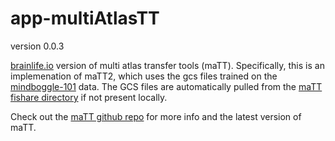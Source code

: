 # app-multiAtlasTT

version 0.0.3

[brainlife.io](https://brainlife.io/) version of multi atlas transfer tools (maTT). Specifically, this is an implemenation of maTT2, which uses the gcs files trained on the [mindboggle-101](http://www.mindboggle.info/data.html) data. The GCS files are automatically pulled from the [maTT fishare directory](https://figshare.com/articles/multiAtlasTT_data/5998583/1) if not present locally. 

Check out the [maTT github repo](https://github.com/faskowit/multiAtlasTT) for more info and the latest version of maTT.  
